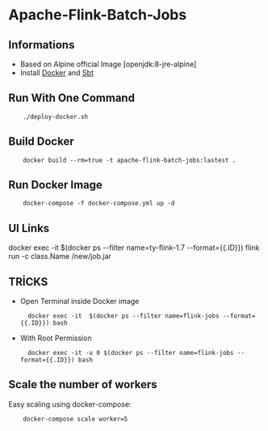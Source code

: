 # Apache-Flink-Batch-Jobs


## Informations

* Based on Alpine official Image [openjdk:8-jre-alpine]
* Install [Docker](https://www.docker.com/) and [Sbt](https://www.scala-sbt.org/)


## Run With One Command

        ./deploy-docker.sh 

## Build Docker 

        docker build --rm=true -t apache-flink-batch-jobs:lastest .

## Run Docker Image
        docker-compose -f docker-compose.yml up -d


## UI Links

docker exec -it $(docker ps --filter name=ty-flink-1.7 --format={{.ID}}) flink run -c class.Name /new/job.jar


## TRİCKS

* Open Terminal inside Docker image

        docker exec -it  $(docker ps --filter name=flink-jobs --format={{.ID}}) bash
        

* With Root Permission

        docker exec -it -u 0 $(docker ps --filter name=flink-jobs --format={{.ID}}) bash
 
## Scale the number of workers

Easy scaling using docker-compose:

        docker-compose scale worker=5
